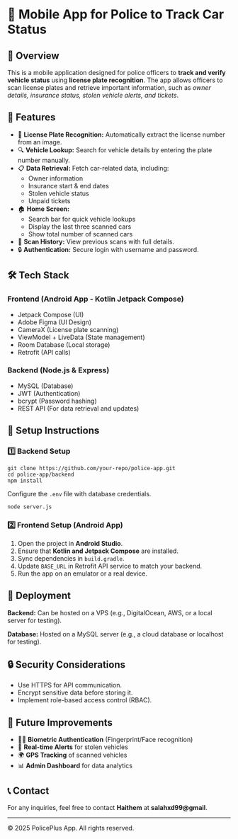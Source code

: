 <h1>🚓 Mobile App for Police to Track Car Status</h1>
<h2>📌 Overview</h2>
    <p>This is a mobile application designed for police officers to <strong>track and verify vehicle status</strong> using <strong>license plate recognition</strong>. The app allows officers to scan license plates and retrieve important information, such as <em>owner details, insurance status, stolen vehicle alerts, and tickets</em>.</p>

<h2>🎯 Features</h2>
<ul>
<li>📸 <strong>License Plate Recognition:</strong> Automatically extract the license number from an image.</li>
<li>🔍 <strong>Vehicle Lookup:</strong> Search for vehicle details by entering the plate number manually.</li>
<li>📋 <strong>Data Retrieval:</strong> Fetch car-related data, including:
<ul>
<li>Owner information</li>
<li>Insurance start & end dates</li>
<li>Stolen vehicle status</li>
<li>Unpaid tickets</li>
</ul>
</li>
<li>🏠 <strong>Home Screen:</strong>
<ul>
<li>Search bar for quick vehicle lookups</li>
<li>Display the last three scanned cars</li>
<li>Show total number of scanned cars</li>
</ul>
</li>
<li>📜 <strong>Scan History:</strong> View previous scans with full details.</li>
<li>🔒 <strong>Authentication:</strong> Secure login with username and password.</li>
</ul>

<h2>🛠️ Tech Stack</h2>

<h3>Frontend (Android App - Kotlin Jetpack Compose)</h3>
<ul>
<li>Jetpack Compose (UI)</li>
<li>Adobe Figma (UI Design)</li>
<li>CameraX (License plate scanning)</li>
<li>ViewModel + LiveData (State management)</li>
<li>Room Database (Local storage)</li>
<li>Retrofit (API calls)</li>
</ul>

<h3>Backend (Node.js & Express)</h3>
<ul>
<li>MySQL (Database)</li>
<li>JWT (Authentication)</li>
<li>bcrypt (Password hashing)</li>
<li>REST API (For data retrieval and updates)</li>
</ul>

<h2>🚀 Setup Instructions</h2>

<h3>1️⃣ Backend Setup</h3>
<pre><code>git clone https://github.com/your-repo/police-app.git
cd police-app/backend
npm install
</code></pre>
<p>Configure the <code>.env</code> file with database credentials.</p>
<pre><code>node server.js</code></pre>

<h3>2️⃣ Frontend Setup (Android App)</h3>
<ol>
<li>Open the project in <strong>Android Studio</strong>.</li>
<li>Ensure that <strong>Kotlin and Jetpack Compose</strong> are installed.</li>
<li>Sync dependencies in <code>build.gradle</code>.</li>
<li>Update <code>BASE_URL</code> in Retrofit API service to match your backend.</li>
<li>Run the app on an emulator or a real device.</li>
</ol>

<h2>📌 Deployment</h2>
<p><strong>Backend:</strong> Can be hosted on a VPS (e.g., DigitalOcean, AWS, or a local server for testing).</p>
<p><strong>Database:</strong> Hosted on a MySQL server (e.g., a cloud database or localhost for testing).</p>

<h2>🔒 Security Considerations</h2>
<ul>
<li>Use HTTPS for API communication.</li>
<li>Encrypt sensitive data before storing it.</li>
<li>Implement role-based access control (RBAC).</li>
</ul>

<h2>📌 Future Improvements</h2>
<ul>
<li>🧑‍💻 <strong>Biometric Authentication</strong> (Fingerprint/Face recognition)</li>
<li>🔔 <strong>Real-time Alerts</strong> for stolen vehicles</li>
<li>🌍 <strong>GPS Tracking</strong> of scanned vehicles</li>
<li>📊 <strong>Admin Dashboard</strong> for data analytics</li>
</ul>

<h2>📞 Contact</h2>
<p>For any inquiries, feel free to contact <strong>Haithem</strong> at <strong>salahxd99@gmail</strong>.</p>

<hr>
<p>© 2025 PolicePlus App. All rights reserved.</p>

    
